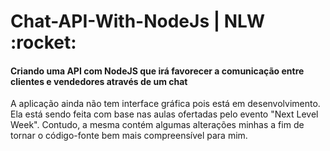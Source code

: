 <h1>Chat-API-With-NodeJs | NLW :rocket:</h1>
<h4>Criando uma API com NodeJS que irá favorecer a comunicação entre clientes e vendedores através de um chat</h4>

<p>A aplicação ainda não tem interface gráfica pois está em desenvolvimento. Ela está sendo feita com base nas aulas 
ofertadas pelo evento "Next Level Week". Contudo, a mesma contém algumas alterações minhas a fim de tornar o código-fonte bem
mais compreensível para mim. </p>

